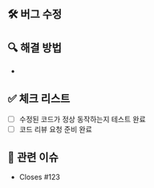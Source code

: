 <!-- 버그 수정 PR은 특정 버그를 발견해서 수정했거나,깃허브의 Issue 에서 할당된 버그를 고친 후 메인 브렌치에 병합하기 전 올리는 PR 템플릿입니다.-->

## 🛠 버그 수정
<!-- 어떤 문제가 발생했는지 설명해주세요. -->

## 🔍 해결 방법
<!-- 해결 방법을 리스트로 작성해주세요. -->
- 

## ✅ 체크 리스트
- [ ] 수정된 코드가 정상 동작하는지 테스트 완료
- [ ] 코드 리뷰 요청 준비 완료

## 📝 관련 이슈
<!-- Closes 는 #123 이슈가 해당 PR이 merge 되면 자동으로 닫히게 하는 속성입니다. -->
- Closes #123